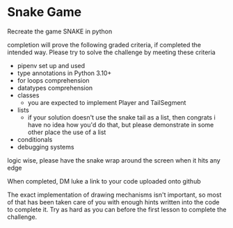 # Snake Game

Recreate the game SNAKE in python

completion will prove the following graded criteria, if completed the intended way. Please try to solve the challenge by meeting these criteria

- pipenv set up and used
- type annotations in Python 3.10+
- for loops comprehension
- datatypes comprehension
- classes
    - you are expected to implement Player and TailSegment
- lists
    - if your solution doesn't use the snake tail as a list, then congrats i have no idea how you'd do that, but please demonstrate in some other place the use of a list
- conditionals
- debugging systems

logic wise, please have the snake wrap around the screen when it hits any edge


When completed, DM luke a link to your code uploaded onto github


The exact implementation of drawing mechanisms isn't important, so most of that has been taken care of you with enough hints written into the code to complete it. Try as hard as you can before the first lesson to complete the challenge.


